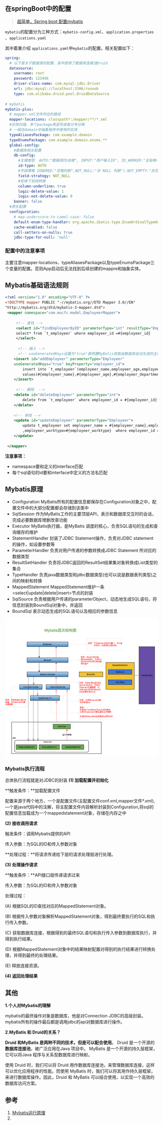 ## 在springBoot中的配置

> [超简单，Spring boot 配置mybatis](https://blog.csdn.net/zhoujiyu123/article/details/79786847)

`mybatis`的配置分为三种方式：`mybatis-config.xml`、`application.properties` 、`applications.yaml`

其中着重介绍 `applications.yaml`中`mybatis`的配置，相关配置如下：

```yaml
spring:
  # 以下是关于数据源的配置，其中使用了数据库连接池Druid
  datasource:
    username: root
    password: 123456
    driver-class-name: com.mysql.jdbc.Driver
    url: jdbc:mysql://localhost:3306/runoob
    type: com.alibaba.druid.pool.DruidDataSource
    
# mybatis
mybatis-plus:
  # mapper.xml文件所在的路径
  mapper-locations: classpath*:/mapper/**/*.xml
  #实体扫描，多个package用逗号或者分号分隔
  # 一般在domain中抽象程序中使用的实体
  typeAliasesPackage: com.example.domain
  typeEnumsPackage: com.example.domain.enums.**
  global-config:
    #数据库相关配置
    db-config:
      #主键类型  AUTO:"数据库ID自增", INPUT:"用户输入ID", ID_WORKER:"全局唯一ID (数字类型唯一ID)", UUID:"全局唯一ID UUID";
      id-type: AUTO
      #字段策略 IGNORED:"忽略判断",NOT_NULL:"非 NULL 判断"),NOT_EMPTY:"非空判断"
      field-strategy: NOT_NULL
      #驼峰下划线转换
      column-underline: true
      logic-delete-value: 1
      logic-not-delete-value: 0
    banner: false
  #原生配置
  configuration:
    # map-underscore-to-camel-case: false
    default-enum-type-handler: org.apache.ibatis.type.EnumOrdinalTypeHandler
    cache-enabled: false
    call-setters-on-nulls: true
    jdbc-type-for-null: 'null'
```

### 配置中的注意事项

主要注意mapper-locations、typeAliasesPackage以及typeEnumsPackage三个变量的配置。否则App启动后无法找到后续创建的mappre和抽象实体。

## Mybatis基础语法规则

```xml
<?xml version="1.0" encoding="UTF-8" ?>
<!DOCTYPE mapper PUBLIC "-//mybatis.org//DTD Mapper 3.0//EN"
"http://mybatis.org/dtd/mybatis-3-mapper.dtd">
 <mapper namespace="com.mucfc.model.EmployeerMapper">
 
     <!-- 查找 -->
     <select id="findEmployeerByID" parameterType="int" resultType="Employeer">
     select* from `t_employeer` where employeer_id =#{employeer_id}
     </select>
     
      <!-- 插入 -->  
      <!-- useGeneratedKeys设置为"true"表明要MyBatis获取由数据库自动生成的主键；keyProperty="id"指定把获取到的主键值注入到Employeer的id属性 --> 
    <insert id="addEmployeer" parameterType="Employeer"
    useGeneratedKeys="true" keyProperty="employeer_id">  
        insert into `t_employeer`(employeer_name,employeer_age,employeer_department,employeer_worktype) 
        values(#{employeer_name},#{employeer_age},#{employeer_department},#{employeer_worktype})  
    </insert>  
    
     <!-- 删除  -->
    <delete id="deleteEmployeer" parameterType="int">  
        delete from `t_employeer` where employeer_id = #{employeer_id}  
    </delete>  
    
    <!-- 修改 -->  
    <update id="updateEmployeer" parameterType="Employeer">  
        update t_employeer set employeer_name = #{employeer_name},employeer_age= #{employeer_age},employeer_department = #{employeer_department}
        ,employeer_worktype=#{employeer_worktype}  where employeer_id = #{employeer_id}  
    </update>  
    
 </mapper>
```

**注意事项：**

- namespace要和定义的interface匹配
- 每个sql语句的id要和interface中定义的方法名匹配

## Mybatis原理

- Configuration MyBatis所有的配置信息都保存在Configuration对象之中，配置文件中的大部分配置都会存储到该类中
- SqlSession 作为MyBatis工作的主要顶层API，表示和数据库交互时的会话，完成必要数据库增删改查功能
- Executor MyBatis执行器，是MyBatis 调度的核心，负责SQL语句的生成和查询缓存的维护
- StatementHandler 封装了JDBC Statement操作，负责对JDBC statement 的操作，如设置参数等
- ParameterHandler 负责对用户传递的参数转换成JDBC Statement 所对应的数据类型
- ResultSetHandler 负责将JDBC返回的ResultSet结果集对象转换成List类型的集合
- TypeHandler 负责java数据类型和jdbc数据类型(也可以说是数据表列类型)之间的映射和转换
- MappedStatement MappedStatement维护一条<select|update|delete|insert>节点的封装
- SqlSource 负责根据用户传递的parameterObject，动态地生成SQL语句，将信息封装到BoundSql对象中，并返回
- BoundSql 表示动态生成的SQL语句以及相应的参数信息

![](https://github.com/MENGHAH/TravelonBooks/blob/main/images/mybatis/Mybatis-structure.png?raw=true)

### Mybatis执行流程

总体执行流程就是对JDBC的封装
**(1) 加载配置并初始化**

**触发条件：**加载配置⽂件

配置来源于两个地⽅，⼀个是配置⽂件(主配置⽂件conf.xml,mapper⽂件*.xml),—个是java代码中的注解，将主配置⽂件内容解析封装到Configuration,将sql的配置信息加载成为⼀个mappedstatement对象，存储在内存之中

**(2) 接收调⽤请求**

触发条件：调⽤Mybatis提供的API

传⼊参数：为SQL的ID和传⼊参数对象

**处理过程：**将请求传递给下层的请求处理层进⾏处理。

**(3) 处理操作请求**

**触发条件：**API接⼝层传递请求过来

传⼊参数：为SQL的ID和传⼊参数对象

处理过程：

(A) 根据SQL的ID查找对应的MappedStatement对象。

(B) 根据传⼊参数对象解析MappedStatement对象，得到最终要执⾏的SQL和执⾏传⼊参数。

(C) 获取数据库连接，根据得到的最终SQL语句和执⾏传⼊参数到数据库执⾏，并得到执⾏结果。

(D) 根据MappedStatement对象中的结果映射配置对得到的执⾏结果进⾏转换处理，并得到最终的处理结果。

(E) 释放连接资源。

**(4) 返回处理结果**



## 其他

**1.个人对Mybatis的理解**

mybatis的最终操作对象是数据库，他是对Connection JDBC的高级封装。mybatis所有的操作最后都是调用jdbc的api对数据库进行操作。

**2.MyBatis 和 Druid的关系？**

**Druid 和MyBatis 是两种不同的技术，但是可以配合使用**。 Druid 是一个开源的**数据库连接池**，被广泛应用在Java 项目中。 MyBatis 是一个开源的持久层框架，它可以将Java 程序与关系型数据库进行映射。

使用 Druid 时，我们可以将 Druid 用作数据库连接池，来管理数据库连接，这样可以优化应用程序的性能。而使用 MyBatis 时，我们可以将其用作持久层框架，来进行数据库操作。因此，Druid 和 MyBatis 可以结合使用，以实现一个高效的数据库访问方案。

## 参考

1. [Mybatis运行原理](https://zhuanlan.zhihu.com/p/97879019)
2. 